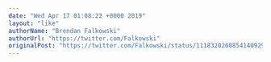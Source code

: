 ```yaml
---
date: "Wed Apr 17 01:08:22 +0000 2019"
layout: "like"
authorName: "Brendan Falkowski"
authorUrl: "https://twitter.com/Falkowski"
originalPost: "https://twitter.com/Falkowski/status/1118320260854140929"
---
```

